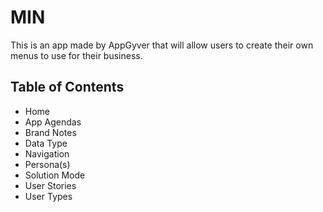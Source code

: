 # MIN

This is an app made by AppGyver that will allow users to create their own menus to use for their business.

## Table of Contents

* Home
* App Agendas
* Brand Notes
* Data Type
* Navigation
* Persona(s)
* Solution Mode
* User Stories
* User Types


